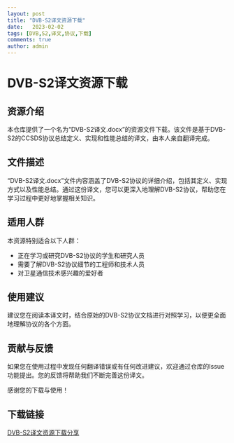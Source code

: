 ```yaml
---
layout: post
title: "DVB-S2译文资源下载"
date:   2023-02-02
tags: [DVB,S2,译文,协议,下载]
comments: true
author: admin
---
```

# DVB-S2译文资源下载

## 资源介绍

本仓库提供了一个名为“DVB-S2译文.docx”的资源文件下载。该文件是基于DVB-S2的CCSDS协议总结定义、实现和性能总结的译文，由本人亲自翻译完成。

## 文件描述

“DVB-S2译文.docx”文件内容涵盖了DVB-S2协议的详细介绍，包括其定义、实现方式以及性能总结。通过这份译文，您可以更深入地理解DVB-S2协议，帮助您在学习过程中更好地掌握相关知识。

## 适用人群

本资源特别适合以下人群：
- 正在学习或研究DVB-S2协议的学生和研究人员
- 需要了解DVB-S2协议细节的工程师和技术人员
- 对卫星通信技术感兴趣的爱好者

## 使用建议

建议您在阅读本译文时，结合原始的DVB-S2协议文档进行对照学习，以便更全面地理解协议的各个方面。

## 贡献与反馈

如果您在使用过程中发现任何翻译错误或有任何改进建议，欢迎通过仓库的Issue功能提出。您的反馈将帮助我们不断完善这份译文。

感谢您的下载与使用！

## 下载链接

[DVB-S2译文资源下载分享](https://pan.quark.cn/s/40636816c369)